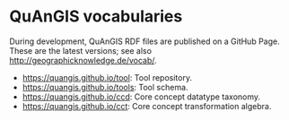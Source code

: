# QuAnGIS vocabularies

During development, QuAnGIS RDF files are published on a GitHub Page. 
These are the latest versions; see also 
<http://geographicknowledge.de/vocab/>.

-   <https://quangis.github.io/tool>: Tool repository.
-   <https://quangis.github.io/tools>: Tool schema.
-   <https://quangis.github.io/ccd>: Core concept datatype taxonomy.
-   <https://quangis.github.io/cct>: Core concept transformation 
    algebra.
